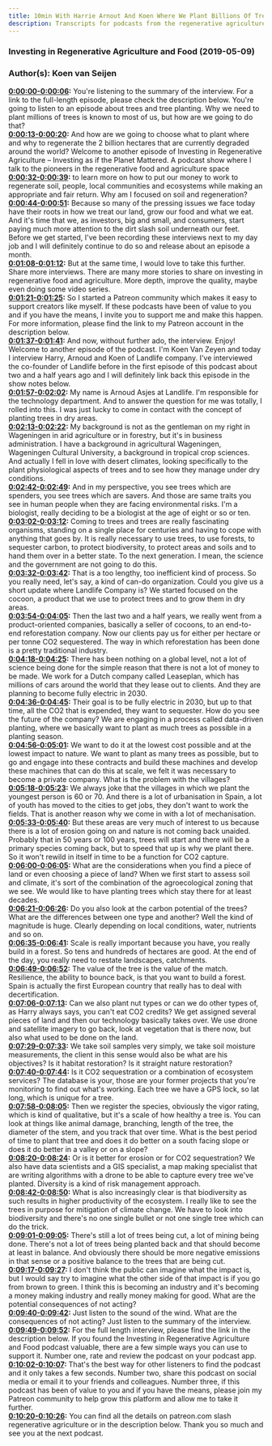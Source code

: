 ```yaml
---
title: 10min With Harrie Arnout And Koen Where We Plant Billions Of Trees Vs Climate Change
description: Transcripts for podcasts from the regenerative agriculture space. Search and find episodes and timestamps.
---
```


### Investing in Regenerative Agriculture and Food  (2019-05-09)  
### Author(s): Koen van Seijen  

**[0:00:00-0:00:06](https://investinginregenerativeagriculture.com/2019/04/30/harrie-lovenstein-arnout-asjes-koen-kramer/#t=0:00:00):**  You're listening to the summary of the interview. For a link to the full-length episode, please check the description below.  You're going to listen to an episode about trees and tree planting.  Why we need to plant millions of trees is known to most of us, but how are we going to do that?  
**[0:00:13-0:00:20](https://investinginregenerativeagriculture.com/2019/04/30/harrie-lovenstein-arnout-asjes-koen-kramer/#t=0:00:13):**  And how are we going to choose what to plant where and why to regenerate the 2 billion hectares that are currently degraded around the world?  Welcome to another episode of Investing in Regenerative Agriculture – Investing as if the Planet Mattered.  A podcast show where I talk to the pioneers in the regenerative food and agriculture space  
**[0:00:32-0:00:39](https://investinginregenerativeagriculture.com/2019/04/30/harrie-lovenstein-arnout-asjes-koen-kramer/#t=0:00:32):**  to learn more on how to put our money to work to regenerate soil, people, local communities and ecosystems  while making an appropriate and fair return.  Why am I focused on soil and regeneration?  
**[0:00:44-0:00:51](https://investinginregenerativeagriculture.com/2019/04/30/harrie-lovenstein-arnout-asjes-koen-kramer/#t=0:00:44):**  Because so many of the pressing issues we face today have their roots in how we treat our land, grow our food and what we eat.  And it's time that we, as investors, big and small, and consumers, start paying much more attention to the dirt slash soil underneath our feet.  Before we get started, I've been recording these interviews next to my day job and I will definitely continue to do so and release about an episode a month.  
**[0:01:08-0:01:12](https://investinginregenerativeagriculture.com/2019/04/30/harrie-lovenstein-arnout-asjes-koen-kramer/#t=0:01:08):**  But at the same time, I would love to take this further. Share more interviews.  There are many more stories to share on investing in regenerative food and agriculture.  More depth, improve the quality, maybe even doing some video series.  
**[0:01:21-0:01:25](https://investinginregenerativeagriculture.com/2019/04/30/harrie-lovenstein-arnout-asjes-koen-kramer/#t=0:01:21):**  So I started a Patreon community which makes it easy to support creators like myself.  If these podcasts have been of value to you and if you have the means, I invite you to support me and make this happen.  For more information, please find the link to my Patreon account in the description below.  
**[0:01:37-0:01:41](https://investinginregenerativeagriculture.com/2019/04/30/harrie-lovenstein-arnout-asjes-koen-kramer/#t=0:01:37):**  And now, without further ado, the interview. Enjoy!  Welcome to another episode of the podcast. I'm Koen Van Zeyen and today I interview Harry, Arnoud and Koen of Landlife company.  I've interviewed the co-founder of Landlife before in the first episode of this podcast about two and a half years ago and I will definitely link back this episode in the show notes below.  
**[0:01:57-0:02:02](https://investinginregenerativeagriculture.com/2019/04/30/harrie-lovenstein-arnout-asjes-koen-kramer/#t=0:01:57):**  My name is Arnoud Asjes at Landlife. I'm responsible for the technology department.  And to answer the question for me was totally, I rolled into this.  I was just lucky to come in contact with the concept of planting trees in dry areas.  
**[0:02:13-0:02:22](https://investinginregenerativeagriculture.com/2019/04/30/harrie-lovenstein-arnout-asjes-koen-kramer/#t=0:02:13):**  My background is not as the gentleman on my right in Wageningen in arid agriculture or in forestry, but it's in business administration.  I have a background in agricultural Wageningen, Wageningen Cultural University, a background in tropical crop sciences.  And actually I fell in love with desert climates, looking specifically to the plant physiological aspects of trees and to see how they manage under dry conditions.  
**[0:02:42-0:02:49](https://investinginregenerativeagriculture.com/2019/04/30/harrie-lovenstein-arnout-asjes-koen-kramer/#t=0:02:42):**  And in my perspective, you see trees which are spenders, you see trees which are savers.  And those are same traits you see in human people when they are facing environmental risks.  I'm a biologist, really deciding to be a biologist at the age of eight or so or ten.  
**[0:03:02-0:03:12](https://investinginregenerativeagriculture.com/2019/04/30/harrie-lovenstein-arnout-asjes-koen-kramer/#t=0:03:02):**  Coming to trees and trees are really fascinating organisms, standing on a single place for centuries and having to cope with anything that goes by.  It is really necessary to use trees, to use forests, to sequester carbon, to protect biodiversity, to protect areas and soils and to hand them over in a better state.  To the next generation. I mean, the science and the government are not going to do this.  
**[0:03:32-0:03:42](https://investinginregenerativeagriculture.com/2019/04/30/harrie-lovenstein-arnout-asjes-koen-kramer/#t=0:03:32):**  That is a too lengthy, too inefficient kind of process. So you really need, let's say, a kind of can-do organization.  Could you give us a short update where Landlife Company is?  We started focused on the cocoon, a product that we use to protect trees and to grow them in dry areas.  
**[0:03:54-0:04:05](https://investinginregenerativeagriculture.com/2019/04/30/harrie-lovenstein-arnout-asjes-koen-kramer/#t=0:03:54):**  Then the last two and a half years, we really went from a product-oriented companies, basically a seller of cocoons, to an end-to-end reforestation company.  Now our clients pay us for either per hectare or per tonne CO2 sequestered.  The way in which reforestation has been done is a pretty traditional industry.  
**[0:04:18-0:04:25](https://investinginregenerativeagriculture.com/2019/04/30/harrie-lovenstein-arnout-asjes-koen-kramer/#t=0:04:18):**  There has been nothing on a global level, not a lot of science being done for the simple reason that there is not a lot of money to be made.  We work for a Dutch company called Leaseplan, which has millions of cars around the world that they lease out to clients.  And they are planning to become fully electric in 2030.  
**[0:04:36-0:04:45](https://investinginregenerativeagriculture.com/2019/04/30/harrie-lovenstein-arnout-asjes-koen-kramer/#t=0:04:36):**  Their goal is to be fully electric in 2030, but up to that time, all the CO2 that is expended, they want to sequester.  How do you see the future of the company?  We are engaging in a process called data-driven planting, where we basically want to plant as much trees as possible in a planting season.  
**[0:04:56-0:05:01](https://investinginregenerativeagriculture.com/2019/04/30/harrie-lovenstein-arnout-asjes-koen-kramer/#t=0:04:56):**  We want to do it at the lowest cost possible and at the lowest impact to nature.  We want to plant as many trees as possible, but to go and engage into these contracts and build these machines and develop these machines that can do this at scale, we felt it was necessary to become a private company.  What is the problem with the villages?  
**[0:05:18-0:05:23](https://investinginregenerativeagriculture.com/2019/04/30/harrie-lovenstein-arnout-asjes-koen-kramer/#t=0:05:18):**  We always joke that the villages in which we plant the youngest person is 60 or 70.  And there is a lot of urbanisation in Spain, a lot of youth has moved to the cities to get jobs, they don't want to work the fields.  That is another reason why we come in with a lot of mechanisation.  
**[0:05:33-0:05:40](https://investinginregenerativeagriculture.com/2019/04/30/harrie-lovenstein-arnout-asjes-koen-kramer/#t=0:05:33):**  But these areas are very much of interest to us because there is a lot of erosion going on and nature is not coming back unaided.  Probably that in 50 years or 100 years, trees will start and there will be a primary species coming back, but to speed that up is why we plant there.  So it won't rewild in itself in time to be a function for CO2 capture.  
**[0:06:00-0:06:05](https://investinginregenerativeagriculture.com/2019/04/30/harrie-lovenstein-arnout-asjes-koen-kramer/#t=0:06:00):**  What are the considerations when you find a piece of land or even choosing a piece of land?  When we first start to assess soil and climate, it's sort of the combination of the agroecological zoning that we see.  We would like to have planting trees which stay there for at least decades.  
**[0:06:21-0:06:26](https://investinginregenerativeagriculture.com/2019/04/30/harrie-lovenstein-arnout-asjes-koen-kramer/#t=0:06:21):**  Do you also look at the carbon potential of the trees? What are the differences between one type and another?  Well the kind of magnitude is huge.  Clearly depending on local conditions, water, nutrients and so on.  
**[0:06:35-0:06:41](https://investinginregenerativeagriculture.com/2019/04/30/harrie-lovenstein-arnout-asjes-koen-kramer/#t=0:06:35):**  Scale is really important because you have, you really build in a forest.  So tens and hundreds of hectares are good.  At the end of the day, you really need to restate landscapes, catchments.  
**[0:06:49-0:06:52](https://investinginregenerativeagriculture.com/2019/04/30/harrie-lovenstein-arnout-asjes-koen-kramer/#t=0:06:49):**  The value of the tree is the value of the match.  Resilience, the ability to bounce back, is that you want to build a forest.  Spain is actually the first European country that really has to deal with decertification.  
**[0:07:06-0:07:13](https://investinginregenerativeagriculture.com/2019/04/30/harrie-lovenstein-arnout-asjes-koen-kramer/#t=0:07:06):**  Can we also plant nut types or can we do other types of, as Harry always says, you can't eat CO2 credits?  We get assigned several pieces of land and then our technology basically takes over.  We use drone and satellite imagery to go back, look at vegetation that is there now, but also what used to be done on the land.  
**[0:07:29-0:07:33](https://investinginregenerativeagriculture.com/2019/04/30/harrie-lovenstein-arnout-asjes-koen-kramer/#t=0:07:29):**  We take soil samples very simply, we take soil moisture measurements,  the client in this sense would also be what are his objectives?  Is it habitat restoration? Is it straight nature restoration?  
**[0:07:40-0:07:44](https://investinginregenerativeagriculture.com/2019/04/30/harrie-lovenstein-arnout-asjes-koen-kramer/#t=0:07:40):**  Is it CO2 sequestration or a combination of ecosystem services?  The database is your, those are your former projects that you're monitoring to find out what's working.  Each tree we have a GPS lock, so lat long, which is unique for a tree.  
**[0:07:58-0:08:05](https://investinginregenerativeagriculture.com/2019/04/30/harrie-lovenstein-arnout-asjes-koen-kramer/#t=0:07:58):**  Then we register the species, obviously the vigor rating, which is kind of qualitative, but it's a scale of how healthy a tree is.  You can look at things like animal damage, branching, length of the tree, the diameter of the stem, and you track that over time.  What is the best period of time to plant that tree and does it do better on a south facing slope or does it do better in a valley or on a slope?  
**[0:08:20-0:08:24](https://investinginregenerativeagriculture.com/2019/04/30/harrie-lovenstein-arnout-asjes-koen-kramer/#t=0:08:20):**  Or is it better for erosion or for CO2 sequestration?  We also have data scientists and a GIS specialist, a map making specialist that are writing algorithms with a drone to be able to capture every tree we've planted.  Diversity is a kind of risk management approach.  
**[0:08:42-0:08:50](https://investinginregenerativeagriculture.com/2019/04/30/harrie-lovenstein-arnout-asjes-koen-kramer/#t=0:08:42):**  What is also increasingly clear is that biodiversity as such results in higher productivity of the ecosystem.  I really like to see the trees in purpose for mitigation of climate change.  We have to look into biodiversity and there's no one single bullet or not one single tree which can do the trick.  
**[0:09:01-0:09:05](https://investinginregenerativeagriculture.com/2019/04/30/harrie-lovenstein-arnout-asjes-koen-kramer/#t=0:09:01):**  There's still a lot of trees being cut, a lot of mining being done.  There's not a lot of trees being planted back and that should become at least in balance.  And obviously there should be more negative emissions in that sense or a positive balance to the trees that are being cut.  
**[0:09:17-0:09:27](https://investinginregenerativeagriculture.com/2019/04/30/harrie-lovenstein-arnout-asjes-koen-kramer/#t=0:09:17):**  I don't think the public can imagine what the impact is, but I would say try to imagine what the other side of that impact is if you go from brown to green.  I think this is becoming an industry and it's becoming a money making industry and really money making for good.  What are the potential consequences of not acting?  
**[0:09:40-0:09:42](https://investinginregenerativeagriculture.com/2019/04/30/harrie-lovenstein-arnout-asjes-koen-kramer/#t=0:09:40):**  Just listen to the sound of the wind.  What are the consequences of not acting?  Just listen to the summary of the interview.  
**[0:09:49-0:09:52](https://investinginregenerativeagriculture.com/2019/04/30/harrie-lovenstein-arnout-asjes-koen-kramer/#t=0:09:49):**  For the full length interview, please find the link in the description below.  If you found the Investing in Regenerative Agriculture and Food podcast valuable, there are a few simple ways you can use to support it.  Number one, rate and review the podcast on your podcast app.  
**[0:10:02-0:10:07](https://investinginregenerativeagriculture.com/2019/04/30/harrie-lovenstein-arnout-asjes-koen-kramer/#t=0:10:02):**  That's the best way for other listeners to find the podcast and it only takes a few seconds.  Number two, share this podcast on social media or email it to your friends and colleagues.  Number three, if this podcast has been of value to you and if you have the means, please join my Patreon community to help grow this platform and allow me to take it further.  
**[0:10:20-0:10:26](https://investinginregenerativeagriculture.com/2019/04/30/harrie-lovenstein-arnout-asjes-koen-kramer/#t=0:10:20):**  You can find all the details on patreon.com slash regenerative agriculture or in the description below.  Thank you so much and see you at the next podcast.  